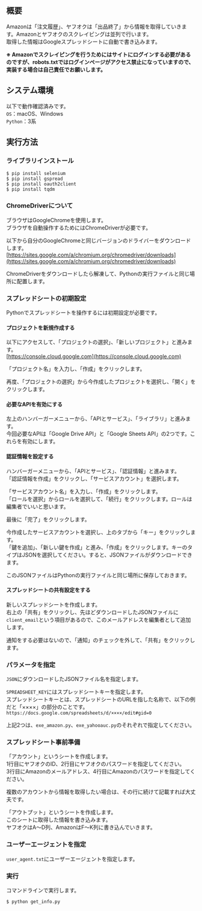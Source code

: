 ## 概要
Amazonは「注文履歴」、ヤフオクは「出品終了」から情報を取得していきます。Amazonとヤフオクのスクレイピングは並列で行います。  
取得した情報はGoogleスプレッドシートに自動で書き込みます。

**※ Amazonでスクレイピングを行うためにはサイトにログインする必要があるのですが、robots.txtではログインページがアクセス禁止になっていますので、実装する場合は自己責任でお願いします。**



## システム環境
以下で動作確認済みです。  
`OS`：macOS、Windows  
`Python`：3系



## 実行方法
### ライブラリインストール
```
$ pip install selenium
$ pip install gspread
$ pip install oauth2client
$ pip install tqdm
```


### ChromeDriverについて
ブラウザはGoogleChromeを使用します。  
ブラウザを自動操作するためにはChromeDriverが必要です。

以下から自分のGoogleChromeと同じバージョンのドライバーをダウンロードします。  
[https://sites.google.com/a/chromium.org/chromedriver/downloads](https://sites.google.com/a/chromium.org/chromedriver/downloads)

ChromeDriverをダウンロードしたら解凍して、Pythonの実行ファイルと同じ場所に配置します。


### スプレッドシートの初期設定
Pythonでスプレッドシートを操作するには初期設定が必要です。

#### プロジェクトを新規作成する
以下にアクセスして、「プロジェクトの選択」、「新しいプロジェクト」と進みます。  
[https://console.cloud.google.com](https://console.cloud.google.com)

「プロジェクト名」を入力し、「作成」をクリックします。

再度、「プロジェクトの選択」から今作成したプロジェクトを選択し、「開く」をクリックします。

#### 必要なAPIを有効にする
左上のハンバーガーメニューから、「APIとサービス」、「ライブラリ」と進みます。  
今回必要なAPIは「Google Drive API」と「Google Sheets API」の2つです。これらを有効にします。

#### 認証情報を設定する
ハンバーガーメニューから、「APIとサービス」、「認証情報」と進みます。  
「認証情報を作成」をクリックし、「サービスアカウント」を選択します。

「サービスアカウント名」を入力し、「作成」をクリックします。  
「ロールを選択」からロールを選択して、「続行」をクリックします。ロールは編集者でいいと思います。

最後に「完了」をクリックします。

今作成したサービスアカウントを選択し、上のタブから「キー」をクリックします。  
「鍵を追加」、「新しい鍵を作成」と進み、「作成」をクリックします。キーのタイプはJSONを選択してください。すると、JSONファイルがダウンロードできます。

このJSONファイルはPythonの実行ファイルと同じ場所に保存しておきます。

#### スプレッドシートの共有設定をする
新しいスプレッドシートを作成します。  
右上の「共有」をクリックし、先ほどダウンロードしたJSONファイルに`client_email`という項目があるので、このメールアドレスを編集者として追加します。

通知をする必要はないので、「通知」のチェックを外して、「共有」をクリックします。


### パラメータを指定
`JSON`にダウンロードしたJSONファイル名を指定します。

`SPREADSHEET_KEY`にはスプレッドシートキーを指定します。  
スプレッドシートキーとは、スプレッドシートのURLを指した名称で、以下の例だと「××××」の部分のことです。  
`https://docs.google.com/spreadsheets/d/××××/edit#gid=0`

上記2つは、`exe_amazon.py`、`exe_yahooauc.py`のそれぞれで指定してください。


### スプレッドシート事前準備
「アカウント」というシートを作成します。  
1行目にヤフオクのID、2行目にヤフオクのパスワードを指定してください。  
3行目にAmazonのメールアドレス、4行目にAmazonのパスワードを指定してください。

複数のアカウントから情報を取得したい場合は、その行に続けて記載すれば大丈夫です。

「アウトプット」というシートを作成します。  
このシートに取得した情報を書き込みます。  
ヤフオクはA〜D列、AmazonはF〜K列に書き込んでいきます。


### ユーザーエージェントを指定
`user_agent.txt`にユーザーエージェントを指定します。


### 実行
コマンドラインで実行します。  
```
$ python get_info.py
```
